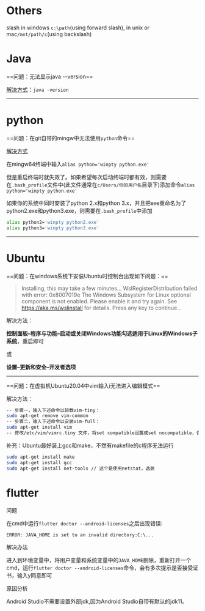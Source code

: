 # Others

slash in windows `c:\path`(using forward slash), in unix or mac`/mnt/path/c`(using backslash)

# Java

==问题：无法显示java --version==

<u>解决方式</u>：`java -version`

***

# python

==问题：在git自带的mingw中无法使用`python`命令==

<u>解决方式</u>

在mingw64终端中输入`alias python='winpty python.exe'`

但是重启终端时就失效了。如果希望每次启动终端时都有效，则需要在`.bash_profile`文件中(此文件通常在`c/Users/你的用户名`目录下)添加命令`alias python='winpty python.exe'`

如果你的系统中同时安装了python 2.x和python 3.x，并且把exe重命名为了python2.exe和python3.exe，则需要在`.bash_profile`中添加

```bash
alias python2='winpty python2.exe'
alias python3='winpty python3.exe'
```

***

# Ubuntu

==问题：在windows系统下安装Ubuntu时控制台出现如下问题：==

>Installing, this may take a few minutes...
WslRegisterDistribution failed  with error: 0x8007019e
The Windows Subsystem for Linux optional component is  not enabled. Please enable it and try again.
See https://aka.ms/wslinstall  for details.
Press any key to continue...


解决方法：

**控制面板–程序与功能–启动或关闭Windows功能勾选适用于Linux的Windows子系统**，重启即可

或

**设置–更新和安全–开发者选项**

---

==问题：在虚拟机Ubuntu20.04中vim输入i无法进入编辑模式==

解决方法：

```bash
-- 步骤一，输入下述命令以卸载vim-tiny：
sudo apt-get remove vim-common
-- 步骤二，输入下述命令以安装vim-full：
sudo apt-get install vim
-- 修改/etc/vim/vimrc.tiny 文件，将set compatible设置成set nocompatible，保存退出即可。这是因为有时候系统会默认vim兼容vi，所以使用vi的命令，在使用i可以进入插入模式，当按下Esc的时候退出到命令模式
```

补充：Ubuntu最好装上gcc和make，不然有makefile的c程序无法运行

```bash
sudo apt-get install make
sudo apt-get install gcc
sudo apt-get install net-tools // 这个是使用netstat，选装
```



# flutter

问题

在cmd中运行`flutter doctor --android-licenses`之后出现错误:

`ERROR: JAVA_HOME is set to an invalid directory:C:\...`

解决办法

进入到环境变量中，将用户变量和系统变量中的`JAVA_HOME`删除，重新打开一个cmd，运行`flutter doctor --android-licenses`命令，会有多次提示是否接受证书，输入y同意即可

原因分析

Android Studio不需要设置外部jdk,因为Android Studio自带有默认的jdk11。



